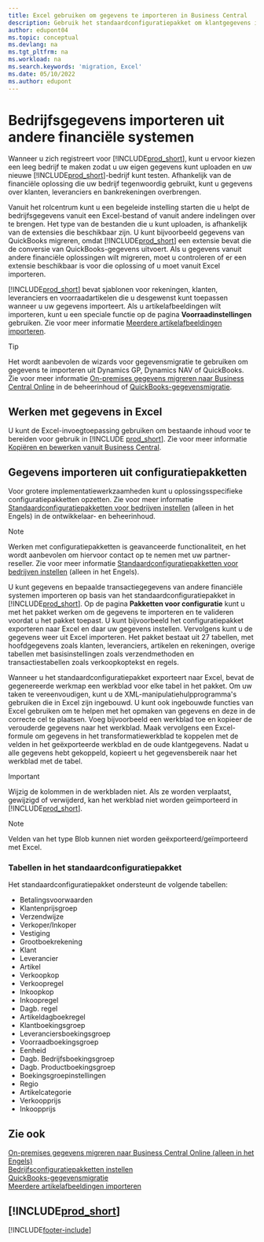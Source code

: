 ```yaml
---
title: Excel gebruiken om gegevens te importeren in Business Central
description: Gebruik het standaardconfiguratiepakket om klantgegevens in Excel toe te voegen en de gegevens weer te importeren in Business Central.
author: edupont04
ms.topic: conceptual
ms.devlang: na
ms.tgt_pltfrm: na
ms.workload: na
ms.search.keywords: 'migration, Excel'
ms.date: 05/10/2022
ms.author: edupont
---
```

# <a name="import-business-data-from-other-finance-systems"></a><a name="import-business-data-from-other-finance-systems"></a>Bedrijfsgegevens importeren uit andere financiële systemen

Wanneer u zich registreert voor [!INCLUDE[prod_short](includes/prod_short.md)], kunt u ervoor kiezen een leeg bedrijf te maken zodat u uw eigen gegevens kunt uploaden en uw nieuwe [!INCLUDE[prod_short](includes/prod_short.md)]-bedrijf kunt testen. Afhankelijk van de financiële oplossing die uw bedrijf tegenwoordig gebruikt, kunt u gegevens over klanten, leveranciers en bankrekeningen overbrengen.  

Vanuit het rolcentrum kunt u een begeleide instelling starten die u helpt de bedrijfsgegevens vanuit een Excel-bestand of vanuit andere indelingen over te brengen. Het type van de bestanden die u kunt uploaden, is afhankelijk van de extensies die beschikbaar zijn. U kunt bijvoorbeeld gegevens van QuickBooks migreren, omdat [!INCLUDE[prod_short](includes/prod_short.md)] een extensie bevat die de conversie van QuickBooks-gegevens uitvoert. Als u gegevens vanuit andere financiële oplossingen wilt migreren, moet u controleren of er een extensie beschikbaar is voor die oplossing of u moet vanuit Excel importeren.  

[!INCLUDE[prod_short](includes/prod_short.md)] bevat sjablonen voor rekeningen, klanten, leveranciers en voorraadartikelen die u desgewenst kunt toepassen wanneer u uw gegevens importeert. Als u artikelafbeeldingen wilt importeren, kunt u een speciale functie op de pagina **Voorraadinstellingen** gebruiken. Zie voor meer informatie [Meerdere artikelafbeeldingen importeren](inventory-how-import-item-pictures.md).

> [!TIP]  
> Het wordt aanbevolen de wizards voor gegevensmigratie te gebruiken om gegevens te importeren uit Dynamics GP, Dynamics NAV of QuickBooks. Zie voor meer informatie [On-premises gegevens migreren naar Business Central Online](/dynamics365/business-central/dev-itpro/administration/migrate-data) in de beheerinhoud of [QuickBooks-gegevensmigratie](ui-extensions-quickbooks-data-migration.md).

## <a name="work-with-data-in-excel"></a><a name="work-with-data-in-excel"></a>Werken met gegevens in Excel

U kunt de Excel-invoegtoepassing gebruiken om bestaande inhoud voor te bereiden voor gebruik in [!INCLUDE [prod_short](includes/prod_short.md)]. Zie voor meer informatie [Kopiëren en bewerken vanuit Business Central](across-work-with-excel.md).  

## <a name="import-data-from-configuration-packages"></a><a name="import-data-from-configuration-packages"></a>Gegevens importeren uit configuratiepakketten

Voor grotere implementatiewerkzaamheden kunt u oplossingsspecifieke configuratiepakketten opzetten. Zie voor meer informatie [Standaardconfiguratiepakketten voor bedrijven instellen](/dynamics365/business-central/dev-itpro/administration/set-up-standard-company-configuration-packages) (alleen in het Engels) in de ontwikkelaar- en beheerinhoud.  

> [!NOTE]  
> Werken met configuratiepakketten is geavanceerde functionaliteit, en het wordt aanbevolen om hiervoor contact op te nemen met uw partner-reseller. Zie voor meer informatie [Standaardconfiguratiepakketten voor bedrijven instellen](/dynamics365/business-central/dev-itpro/administration/set-up-standard-company-configuration-packages) (alleen in het Engels).

U kunt gegevens en bepaalde transactiegegevens van andere financiële systemen importeren op basis van het standaardconfiguratiepakket in [!INCLUDE[prod_short](includes/prod_short.md)]. Op de pagina **Pakketten voor configuratie** kunt u met het pakket werken om de gegevens te importeren en te valideren voordat u het pakket toepast. U kunt bijvoorbeeld het configuratiepakket exporteren naar Excel en daar uw gegevens instellen. Vervolgens kunt u de gegevens weer uit Excel importeren. Het pakket bestaat uit 27 tabellen, met hoofdgegevens zoals klanten, leveranciers, artikelen en rekeningen, overige tabellen met basisinstellingen zoals verzendmethoden en transactiestabellen zoals verkoopkoptekst en regels.  

Wanneer u het standaardconfiguratiepakket exporteert naar Excel, bevat de gegenereerde werkmap een werkblad voor elke tabel in het pakket. Om uw taken te vereenvoudigen, kunt u de XML-manipulatiehulpprogramma's gebruiken die in Excel zijn ingebouwd. U kunt ook ingebouwde functies van Excel gebruiken om te helpen met het opmaken van gegevens en deze in de correcte cel te plaatsen. Voeg bijvoorbeeld een werkblad toe en kopieer de verouderde gegevens naar het werkblad. Maak vervolgens een Excel-formule om gegevens in het transformatiewerkblad te koppelen met de velden in het geëxporteerde werkblad en de oude klantgegevens. Nadat u alle gegevens hebt gekoppeld, kopieert u het gegevensbereik naar het werkblad met de tabel.  

> [!IMPORTANT]  
> Wijzig de kolommen in de werkbladen niet. Als ze worden verplaatst, gewijzigd of verwijderd, kan het werkblad niet worden geïmporteerd in [!INCLUDE[prod_short](includes/prod_short.md)].

> [!NOTE]
> Velden van het type Blob kunnen niet worden geëxporteerd/geïmporteerd met Excel.

### <a name="tables-in-the-default-configuration-package"></a><a name="tables-in-the-default-configuration-package"></a>Tabellen in het standaardconfiguratiepakket

Het standaardconfiguratiepakket ondersteunt de volgende tabellen:

- Betalingsvoorwaarden
- Klantenprijsgroep
- Verzendwijze
- Verkoper/Inkoper
- Vestiging
- Grootboekrekening
- Klant
- Leverancier
- Artikel
- Verkoopkop
- Verkoopregel
- Inkoopkop
- Inkoopregel
- Dagb. regel
- Artikeldagboekregel
- Klantboekingsgroep
- Leveranciersboekingsgroep
- Voorraadboekingsgroep
- Eenheid
- Dagb. Bedrijfsboekingsgroep
- Dagb. Productboekingsgroep
- Boekingsgroepinstellingen
- Regio
- Artikelcategorie
- Verkoopprijs
- Inkoopprijs

## <a name="see-also"></a><a name="see-also"></a>Zie ook

[On-premises gegevens migreren naar Business Central Online (alleen in het Engels)](/dynamics365/business-central/dev-itpro/administration/migrate-data)  
[Bedrijfsconfiguratiepakketten instellen](/dynamics365/business-central/dev-itpro/administration/set-up-standard-company-configuration-packages)  
[QuickBooks-gegevensmigratie](ui-extensions-quickbooks-data-migration.md)  
[Meerdere artikelafbeeldingen importeren](inventory-how-import-item-pictures.md)

## [!INCLUDE[prod_short](includes/free_trial_md.md)]


[!INCLUDE[footer-include](includes/footer-banner.md)]
